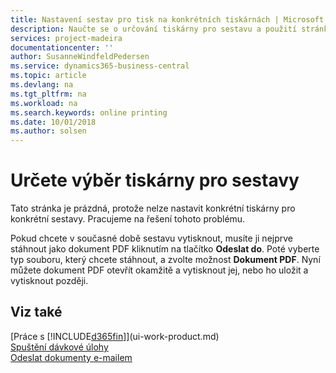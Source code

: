 ```yaml
---
title: Nastavení sestav pro tisk na konkrétních tiskárnách | Microsoft Docs
description: Naučte se o určování tiskárny pro sestavu a použití stránky Výběry tiskáren.
services: project-madeira
documentationcenter: ''
author: SusanneWindfeldPedersen
ms.service: dynamics365-business-central
ms.topic: article
ms.devlang: na
ms.tgt_pltfrm: na
ms.workload: na
ms.search.keywords: online printing
ms.date: 10/01/2018
ms.author: solsen
---
```

# <a name="specify-printer-selection-for-reports"></a>Určete výběr tiskárny pro sestavy
Tato stránka je prázdná, protože nelze nastavit konkrétní tiskárny pro konkrétní sestavy. Pracujeme na řešení tohoto problému.

Pokud chcete v současné době sestavu vytisknout, musíte ji nejprve stáhnout jako dokument PDF kliknutím na tlačítko **Odeslat do**. Poté vyberte typ souboru, který chcete stáhnout, a zvolte možnost **Dokument PDF**. Nyní můžete dokument PDF otevřít okamžitě a vytisknout jej, nebo ho uložit a vytisknout později.

<!--

You can set up reports so that they must be printed on a specific printer. The following are some uses of printer selection:

- You can print reports on special company letterhead.
- You can print reports on different paper sizes.
- You can print reports on the default printer of a specified employee.

You use the **Printer Selections** page to set different values to obtain different output. If you set a specific printer selection, then it takes precedence over a more general printer selection. For example, you can set a printer selection that has values in the **User ID**, **Report ID**, and **Printer Name** fields. This printer selection takes precedence over a printer selection that has blank entries in the **User ID** or **Report ID** fields.

The following table describes the combination of values to specify when you set up printer selections for a report.

|To                                                 |Set the following values                                             |
|---------------------------------------------------|---------------------------------------------------------------------|
|Print a report to a specific printer for all users |Specify values in the **Report ID** and **Printer Name** fields and leave the **User ID** field blank.|
|Print all reports to a specific printer for a specific user|Specify values in the **User ID** and **Printer Name** fields and leave the **Report ID** field blank.|
|Set the default printer for all reports|Specify a value in the **Printer Name** field and leave the **User ID** and **Report ID** fields blank.|
|Print a specific report to the user’s default printer|Specify a value in the **Report ID** field and leave the **Printer Name** and **User ID** fields blank.|
|Print a specific report to a specific printer for a specific user|Specify values in all three fields.|
-->

## <a name="see-also"></a>Viz také
[Práce s [!INCLUDE[d365fin](includes/d365fin_md.md)]](ui-work-product.md)  
[Spuštění dávkové úlohy](ui-how-run-batch-jobs.md)  
[Odeslat dokumenty e-mailem](ui-how-send-documents-email.md)  
